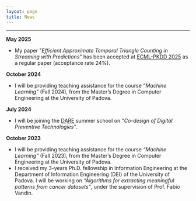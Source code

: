 ```yaml
---
layout: page
title: News
---
```


---

**May 2025**
* My paper *"Efficient Approximate Temporal Triangle Counting in Streaming with Predictions"* has been accepted at [ECML-PKDD 2025](https://ecmlpkdd.org/2025/) as a regular paper (acceptance rate 24%).

**October 2024**  
* I will be providing teaching assistance for the course *“Machine Learning”* (Fall 2024), from the Master’s Degree in Computer Engineering at the University of Padova.

**July 2024**  
* I will be joining the [DARE](https://www.fondazionedare.it/it/) summer school on *"Co-design of Digital Preventive Technologies"*.

**October 2023**  
* I will be providing teaching assistance for the course *“Machine Learning”* (Fall 2023), from the Master’s Degree in Computer Engineering at the University of Padova.
* I received my 3-years Ph.D. fellowship in Information Engineering at the Department of Information Engineering (DEI) of the University of Padova. 
I will be working on *“Algorithms for extracting meaningful patterns from cancer datasets”*, under the supervision of Prof. Fabio Vandin.
